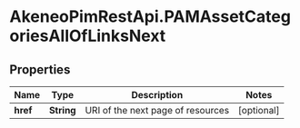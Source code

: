 # AkeneoPimRestApi.PAMAssetCategoriesAllOfLinksNext

## Properties

Name | Type | Description | Notes
------------ | ------------- | ------------- | -------------
**href** | **String** | URI of the next page of resources | [optional] 


